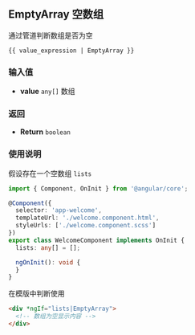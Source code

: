 ## EmptyArray 空数组

通过管道判断数组是否为空

```
{{ value_expression | EmptyArray }}
```

### 输入值

- **value** `any[]` 数组

### 返回

- **Return** `boolean`

### 使用说明

假设存在一个空数组 `lists`

```typescript
import { Component, OnInit } from '@angular/core';

@Component({
  selector: 'app-welcome',
  templateUrl: './welcome.component.html',
  styleUrls: ['./welcome.component.scss']
})
export class WelcomeComponent implements OnInit {
  lists: any[] = [];

  ngOnInit(): void {
  }
}

```

在模版中判断使用

```html
<div *ngIf="lists|EmptyArray">
  <!-- 数组为空显示内容 -->
</div>
```
